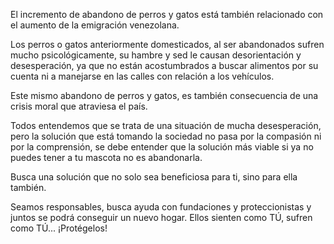 El incremento de abandono de perros y gatos está también relacionado con el aumento de la emigración venezolana.

Los perros o gatos anteriormente domesticados, al ser abandonados sufren mucho psicológicamente, su hambre y sed le causan desorientación y desesperación, ya que no están acostumbrados a buscar alimentos por su cuenta ni a manejarse en las calles con relación a los vehículos.

Este mismo abandono de perros y gatos, es también consecuencia de una crisis moral que atraviesa el país. 

Todos entendemos que se trata de una situación de mucha desesperación, pero la solución que está tomando la sociedad no pasa por la compasión ni por la comprensión, se debe entender que la solución más viable si ya no puedes tener a tu mascota no es abandonarla.

Busca una solución que no solo sea beneficiosa para ti, sino para ella también. 

Seamos responsables, busca ayuda con fundaciones y proteccionistas y juntos se podrá conseguir un nuevo hogar. Ellos sienten como TÚ, sufren como TÚ... ¡Protégelos!
